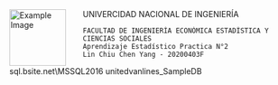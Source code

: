 <div>
    <img src="logo.png" alt="Example Image" width="100" style="float:left;padding-right:30px;"/>
    UNIVERCIDAD NACIONAL DE INGENIERÍA
    
    FACULTAD DE INGENIERÍA ECONÓMICA ESTADÍSTICA Y CIENCIAS SOCIALES    
    Aprendizaje Estadístico Practica N°2 
    Lin Chiu Chen Yang - 20200403F
    
</div>


sql.bsite.net\MSSQL2016
unitedvanlines_SampleDB